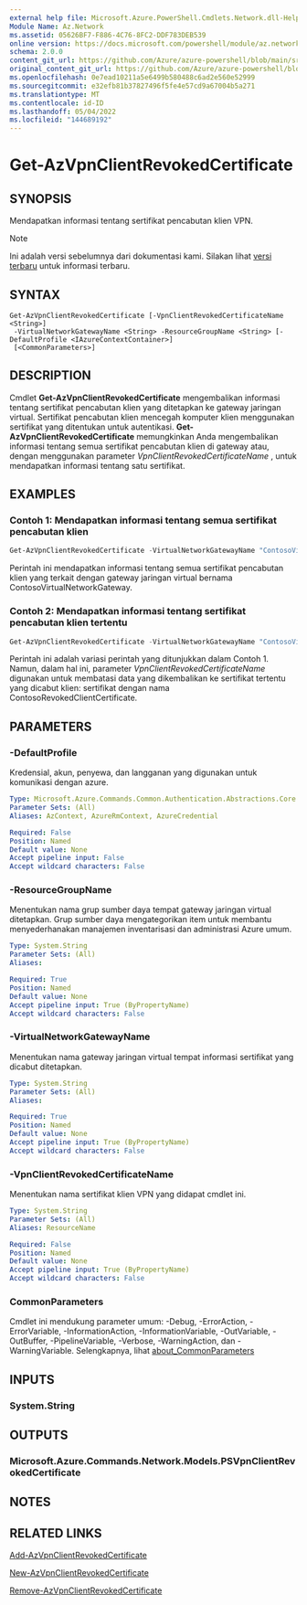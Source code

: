 ```yaml
---
external help file: Microsoft.Azure.PowerShell.Cmdlets.Network.dll-Help.xml
Module Name: Az.Network
ms.assetid: 05626BF7-F886-4C76-8FC2-DDF783DEB539
online version: https://docs.microsoft.com/powershell/module/az.network/get-azvpnclientrevokedcertificate
schema: 2.0.0
content_git_url: https://github.com/Azure/azure-powershell/blob/main/src/Network/Network/help/Get-AzVpnClientRevokedCertificate.md
original_content_git_url: https://github.com/Azure/azure-powershell/blob/main/src/Network/Network/help/Get-AzVpnClientRevokedCertificate.md
ms.openlocfilehash: 0e7ead10211a5e6499b580488c6ad2e560e52999
ms.sourcegitcommit: e32efb81b37827496f5fe4e57cd9a67004b5a271
ms.translationtype: MT
ms.contentlocale: id-ID
ms.lasthandoff: 05/04/2022
ms.locfileid: "144689192"
---
```

# Get-AzVpnClientRevokedCertificate

## SYNOPSIS
Mendapatkan informasi tentang sertifikat pencabutan klien VPN.

> [!NOTE]
>Ini adalah versi sebelumnya dari dokumentasi kami. Silakan lihat [versi terbaru](/powershell/module/az.network/get-azvpnclientrevokedcertificate) untuk informasi terbaru.

## SYNTAX

```
Get-AzVpnClientRevokedCertificate [-VpnClientRevokedCertificateName <String>]
 -VirtualNetworkGatewayName <String> -ResourceGroupName <String> [-DefaultProfile <IAzureContextContainer>]
 [<CommonParameters>]
```

## DESCRIPTION
Cmdlet **Get-AzVpnClientRevokedCertificate** mengembalikan informasi tentang sertifikat pencabutan klien yang ditetapkan ke gateway jaringan virtual.
Sertifikat pencabutan klien mencegah komputer klien menggunakan sertifikat yang ditentukan untuk autentikasi.
**Get-AzVpnClientRevokedCertificate** memungkinkan Anda mengembalikan informasi tentang semua sertifikat pencabutan klien di gateway atau, dengan menggunakan parameter *VpnClientRevokedCertificateName* , untuk mendapatkan informasi tentang satu sertifikat.

## EXAMPLES

### Contoh 1: Mendapatkan informasi tentang semua sertifikat pencabutan klien
```powershell
Get-AzVpnClientRevokedCertificate -VirtualNetworkGatewayName "ContosoVirtualNetworkGateway" -ResourceGroupName "ContosoResourceGroup"
```

Perintah ini mendapatkan informasi tentang semua sertifikat pencabutan klien yang terkait dengan gateway jaringan virtual bernama ContosoVirtualNetworkGateway.

### Contoh 2: Mendapatkan informasi tentang sertifikat pencabutan klien tertentu
```powershell
Get-AzVpnClientRevokedCertificate -VirtualNetworkGatewayName "ContosoVirtualNetwork" -ResourceGroupName "ContosoResourceGroup" -VpnClientRevokedCertificateName "ContosoRevokedClientCertificate"
```

Perintah ini adalah variasi perintah yang ditunjukkan dalam Contoh 1.
Namun, dalam hal ini, parameter *VpnClientRevokedCertificateName* digunakan untuk membatasi data yang dikembalikan ke sertifikat tertentu yang dicabut klien: sertifikat dengan nama ContosoRevokedClientCertificate.

## PARAMETERS

### -DefaultProfile
Kredensial, akun, penyewa, dan langganan yang digunakan untuk komunikasi dengan azure.

```yaml
Type: Microsoft.Azure.Commands.Common.Authentication.Abstractions.Core.IAzureContextContainer
Parameter Sets: (All)
Aliases: AzContext, AzureRmContext, AzureCredential

Required: False
Position: Named
Default value: None
Accept pipeline input: False
Accept wildcard characters: False
```

### -ResourceGroupName
Menentukan nama grup sumber daya tempat gateway jaringan virtual ditetapkan.
Grup sumber daya mengategorikan item untuk membantu menyederhanakan manajemen inventarisasi dan administrasi Azure umum.

```yaml
Type: System.String
Parameter Sets: (All)
Aliases:

Required: True
Position: Named
Default value: None
Accept pipeline input: True (ByPropertyName)
Accept wildcard characters: False
```

### -VirtualNetworkGatewayName
Menentukan nama gateway jaringan virtual tempat informasi sertifikat yang dicabut ditetapkan.

```yaml
Type: System.String
Parameter Sets: (All)
Aliases:

Required: True
Position: Named
Default value: None
Accept pipeline input: True (ByPropertyName)
Accept wildcard characters: False
```

### -VpnClientRevokedCertificateName
Menentukan nama sertifikat klien VPN yang didapat cmdlet ini.

```yaml
Type: System.String
Parameter Sets: (All)
Aliases: ResourceName

Required: False
Position: Named
Default value: None
Accept pipeline input: True (ByPropertyName)
Accept wildcard characters: False
```

### CommonParameters
Cmdlet ini mendukung parameter umum: -Debug, -ErrorAction, -ErrorVariable, -InformationAction, -InformationVariable, -OutVariable, -OutBuffer, -PipelineVariable, -Verbose, -WarningAction, dan -WarningVariable. Selengkapnya, lihat [about_CommonParameters](http://go.microsoft.com/fwlink/?LinkID=113216)

## INPUTS

### System.String

## OUTPUTS

### Microsoft.Azure.Commands.Network.Models.PSVpnClientRevokedCertificate

## NOTES

## RELATED LINKS

[Add-AzVpnClientRevokedCertificate](./Add-AzVpnClientRevokedCertificate.md)

[New-AzVpnClientRevokedCertificate](./New-AzVpnClientRevokedCertificate.md)

[Remove-AzVpnClientRevokedCertificate](./Remove-AzVpnClientRevokedCertificate.md)


